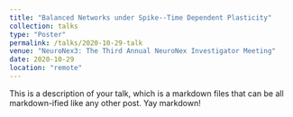 ```yaml
---
title: "Balanced Networks under Spike--Time Dependent Plasticity"
collection: talks
type: "Poster"
permalink: /talks/2020-10-29-talk
venue: "NeuroNex3: The Third Annual NeuroNex Investigator Meeting"
date: 2020-10-29
location: "remote"
---
```


This is a description of your talk, which is a markdown files that can be all markdown-ified like any other post. Yay markdown!
